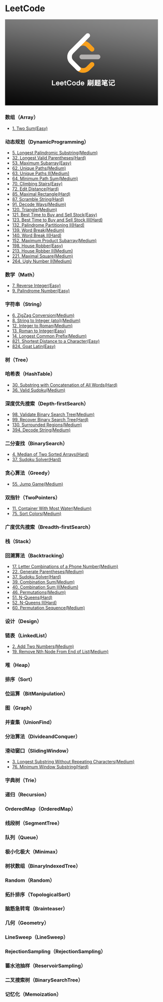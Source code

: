 # LeetCode

![leetcode.jpeg](./static-file/leetcode.png)
### 数组（Array）
- [1. Two Sum(Easy)](./problems/array/1.%20Two%20Sum(Easy).md)
### 动态规划（DynamicProgramming）
- [5. Longest Palindromic Substring(Medium)](./problems/dynamic-programming/5.%20Longest%20Palindromic%20Substring(Medium).md)
- [32. Longest Valid Parentheses(Hard)](./problems/dynamic-programming/32.%20Longest%20Valid%20Parentheses(Hard).md)
- [53. Maximum Subarray(Easy)](./problems/dynamic-programming/53.%20Maximum%20Subarray(Easy).md)
- [62. Unique Paths(Medium)](./problems/dynamic-programming/62.%20Unique%20Paths(Medium).md)
- [63. Unique Paths II(Medium)](./problems/dynamic-programming/63.%20Unique%20Paths%20II(Medium).md)
- [64. Minimum Path Sum(Medium)](./problems/dynamic-programming/64.%20Minimum%20Path%20Sum(Medium).md)
- [70. Climbing Stairs(Easy)](./problems/dynamic-programming/70.%20Climbing%20Stairs(Easy).md)
- [72. Edit Distance(Hard)](./problems/dynamic-programming/72.%20Edit%20Distance(Hard).md)
- [85. Maximal Rectangle(Hard)](./problems/dynamic-programming/85.%20Maximal%20Rectangle(Hard).md)
- [87. Scramble String(Hard)](./problems/dynamic-programming/87.%20Scramble%20String(Hard).md)
- [91. Decode Ways(Medium)](./problems/dynamic-programming/91.%20Decode%20Ways(Medium).md)
- [120. Triangle(Medium)](./problems/dynamic-programming/120.%20Triangle(Medium).md)
- [121. Best Time to Buy and Sell Stock(Easy)](./problems/dynamic-programming/121.%20Best%20Time%20to%20Buy%20and%20Sell%20Stock(Easy).md)
- [123. Best Time to Buy and Sell Stock III(Hard)](./problems/dynamic-programming/123.%20Best%20Time%20to%20Buy%20and%20Sell%20Stock%20III(Hard).md)
- [132. Palindrome Partitioning II(Hard)](./problems/dynamic-programming/132.%20Palindrome%20Partitioning%20II(Hard).md)
- [139. Word Break(Medium)](./problems/dynamic-programming/139.%20Word%20Break(Medium).md)
- [140. Word Break II(Hard)](./problems/dynamic-programming/140.%20Word%20Break%20II(Hard).md)
- [152. Maximum Product Subarray(Medium)](./problems/dynamic-programming/152.%20Maximum%20Product%20Subarray(Medium).md)
- [198. House Robber(Easy)](./problems/dynamic-programming/198.%20House%20Robber(Easy).md)
- [213. House Robber II(Medium)](./problems/dynamic-programming/213.%20House%20Robber%20II(Medium).md)
- [221. Maximal Square(Medium)](./problems/dynamic-programming/221.%20Maximal%20Square(Medium).md)
- [264. Ugly Number II(Medium)](./problems/dynamic-programming/264.%20Ugly%20Number%20II(Medium).md)
### 数学（Math）
- [7. Reverse Integer(Easy)](./problems/math/7.%20Reverse%20Integer(Easy).md)
- [9. Palindrome Number(Easy)](./problems/math/9.%20Palindrome%20Number(Easy).md)
### 字符串（String）
- [6. ZigZag Conversion(Medium)](./problems/string/6.%20ZigZag%20Conversion(Medium).md)
- [8. String to Integer (atoi)(Medium)](./problems/string/8.%20String%20to%20Integer%20(atoi)(Medium).md)
- [12. Integer to Roman(Medium)](./problems/string/12.%20Integer%20to%20Roman(Medium).md)
- [13. Roman to Integer(Easy)](./problems/string/13.%20Roman%20to%20Integer(Easy).md)
- [14. Longest Common Prefix(Medium)](./problems/string/14.%20Longest%20Common%20Prefix(Medium).md)
- [821. Shortest Distance to a Character(Easy)](./problems/string/821.%20Shortest%20Distance%20to%20a%20Character(Easy).md)
- [824. Goat Latin(Easy)](./problems/string/824.%20Goat%20Latin(Easy).md)
### 树（Tree）
### 哈希表（HashTable）
- [30. Substring with Concatenation of All Words(Hard)](./problems/hash-table/30.%20Substring%20with%20Concatenation%20of%20All%20Words(Hard).md)
- [36. Valid Sudoku(Medium)](./problems/hash-table/36.%20Valid%20Sudoku(Medium).md)
### 深度优先搜索（Depth-firstSearch）
- [98. Validate Binary Search Tree(Medium)](./problems/depth-first-search/98.%20Validate%20Binary%20Search%20Tree(Medium).md)
- [99. Recover Binary Search Tree(Hard)](./problems/depth-first-search/99.%20Recover%20Binary%20Search%20Tree(Hard).md)
- [130. Surrounded Regions(Medium)](./problems/depth-first-search/130.%20Surrounded%20Regions(Medium).md)
- [394. Decode String(Medium)](./problems/depth-first-search/394.%20Decode%20String(Medium).md)
### 二分查找（BinarySearch）
- [4. Median of Two Sorted Arrays(Hard)](./problems/binary-search/4.%20Median%20of%20Two%20Sorted%20Arrays(Hard).md)
- [37. Sudoku Solver(Hard)](./problems/binary-search/37.%20Sudoku%20Solver(Hard).md)
### 贪心算法（Greedy）
- [55. Jump Game(Medium)](./problems/greedy/55.%20Jump%20Game(Medium).md)
### 双指针（TwoPointers）
- [11. Container With Most Water(Medium)](./problems/two-pointers/11.%20Container%20With%20Most%20Water(Medium).md)
- [75. Sort Colors(Medium)](./problems/two-pointers/75.%20Sort%20Colors(Medium).md)
### 广度优先搜索（Breadth-firstSearch）
### 栈（Stack）
### 回溯算法（Backtracking）
- [17. Letter Combinations of a Phone Number(Medium)](./problems/backtracking/17.%20Letter%20Combinations%20of%20a%20Phone%20Number(Medium).md)
- [22. Generate Parentheses(Medium)](./problems/backtracking/22.%20Generate%20Parentheses(Medium).md)
- [37. Sudoku Solver(Hard)](./problems/backtracking/37.%20Sudoku%20Solver(Hard).md)
- [39. Combination Sum(Medium)](./problems/backtracking/39.%20Combination%20Sum(Medium).md)
- [40. Combination Sum II(Medium)](./problems/backtracking/40.%20Combination%20Sum%20II(Medium).md)
- [46. Permutations(Medium)](./problems/backtracking/46.%20Permutations(Medium).md)
- [51. N-Queens(Hard)](./problems/backtracking/51.%20N-Queens(Hard).md)
- [52. N-Queens II(Hard)](./problems/backtracking/52.%20N-Queens%20II(Hard).md)
- [60. Permutation Sequence(Medium)](./problems/backtracking/60.%20Permutation%20Sequence(Medium).md)
### 设计（Design）
### 链表（LinkedList）
- [2. Add Two Numbers(Medium)](./problems/linked-list/2.%20Add%20Two%20Numbers(Medium).md)
- [19. Remove Nth Node From End of List(Medium)](./problems/linked-list/19.%20Remove%20Nth%20Node%20From%20End%20of%20List(Medium).md)
### 堆（Heap）
### 排序（Sort）
### 位运算（BitManipulation）
### 图（Graph）
### 并查集（UnionFind）
### 分治算法（DivideandConquer）
### 滑动窗口（SlidingWindow）
- [3. Longest Substring Without Repeating Characters(Medium)](./problems/sliding-window/3.%20Longest%20Substring%20Without%20Repeating%20Characters(Medium).md)
- [76. Minimum Window Substring(Hard)](./problems/sliding-window/76.%20Minimum%20Window%20Substring(Hard).md)
### 字典树（Trie）
### 递归（Recursion）
### OrderedMap（OrderedMap）
### 线段树（SegmentTree）
### 队列（Queue）
### 极小化极大（Minimax）
### 树状数组（BinaryIndexedTree）
### Random（Random）
### 拓扑排序（TopologicalSort）
### 脑筋急转弯（Brainteaser）
### 几何（Geometry）
### LineSweep（LineSweep）
### RejectionSampling（RejectionSampling）
### 蓄水池抽样（ReservoirSampling）
### 二叉搜索树（BinarySearchTree）
### 记忆化（Memoization）
### 
